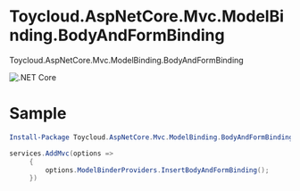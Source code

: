 # Toycloud.AspNetCore.Mvc.ModelBinding.BodyAndFormBinding
Toycloud.AspNetCore.Mvc.ModelBinding.BodyAndFormBinding

![.NET Core](https://github.com/shamork/Toycloud.AspNetCore.Mvc.ModelBinding.BodyAndFormBinding/workflows/.NET%20Core/badge.svg?branch=master)

# Sample

```powershell
Install-Package Toycloud.AspNetCore.Mvc.ModelBinding.BodyAndFormBinding -Version 1.0.1
```

```csharp
services.AddMvc(options =>
     {
         options.ModelBinderProviders.InsertBodyAndFormBinding();
     })
```
